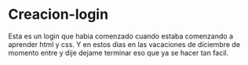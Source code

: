 # Creacion-login

Esta es un login que habia comenzado cuando estaba comenzando a aprender html y css. 
Y en estos dias en las vacaciones de diciembre de momento entre y dije dejame terminar 
eso que ya se hacer tan facil.
